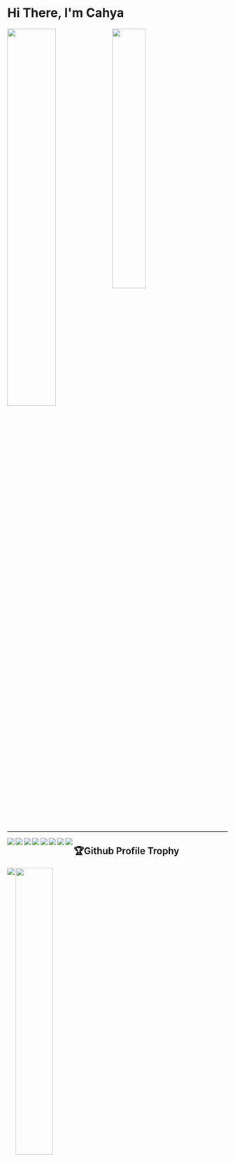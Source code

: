 
# Hi There, I'm Cahya
<img align="left" width="47%" src="https://github-readme-stats.vercel.app/api?username=CJHydraGenZ&show_icons=true&theme=radical" />
<img align="left" width="39%" src="https://github-readme-stats.vercel.app/api/top-langs/?username=CJHydraGenZ&layout=compact" />

<hr width="100%" />

<a href="https://reactjs.org/">
  <img align="left" src="https://img.shields.io/badge/react-%2320232a.svg?style=for-the-badge&logo=react&logoColor=%2361DAFB" />
</a>
<a href="https://www.codewars.com/users/CJHydraGenZ">
  <img align="left" src="https://img.shields.io/badge/Codewars-B1361E?style=for-the-badge&logo=codewars&logoColor=grey" />
</a>

<img align="left" src="https://img.shields.io/badge/tailwindcss-%2338B2AC.svg?style=for-the-badge&logo=tailwind-css&logoColor=white"  />
<img align="left" src="https://img.shields.io/badge/vuejs-%2335495e.svg?style=for-the-badge&logo=vuedotjs&logoColor=%234FC08D"  />

<img align="left" src="https://img.shields.io/badge/Firebase-039BE5?style=for-the-badge&logo=Firebase&logoColor=white"  />

<img align="left" src="https://img.shields.io/badge/MongoDB-%234ea94b.svg?style=for-the-badge&logo=mongodb&logoColor=white"  />
<img align="left" src="https://img.shields.io/badge/mysql-%2300f.svg?style=for-the-badge&logo=mysql&logoColor=white"  />

<img align="left" src="https://img.shields.io/badge/Supabase-3ECF8E?style=for-the-badge&logo=supabase&logoColor=white"  />

## 🏆Github Profile Trophy
<img align="left" src="https://github-profile-trophy.vercel.app/?username=CJHydraGenZ&row=2&column=3&column=3&margin-w=15&margin-h=15&theme=onedark&no-frame=true" />
<img align="center" width="41%" src="https://user-images.githubusercontent.com/49280905/183273362-e94d8b6d-f531-4fa1-8df5-aa8819411835.gif" />
